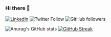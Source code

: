 ### Hi there 👋

[![LinkedIn](https://img.shields.io/badge/-LinkedIn-5c5c5c?&logo=Linkedin&?logoColor=white&link=https://www.linkedin.com/in/konstantinsivakov/)](https://www.linkedin.com/in/konstantinsivakov/)
![Twitter Follow](https://img.shields.io/twitter/follow/tino097?style=flat-square)
![GitHub followers](https://img.shields.io/github/followers/tino097)

![Anurag's GitHub stats](https://github-readme-stats.vercel.app/api?username=tino097&theme=merko&show_icons=true)
[![GitHub Streak](https://github-readme-streak-stats.herokuapp.com/?user=tino097&theme=merko)](https://git.io/streak-stats)


